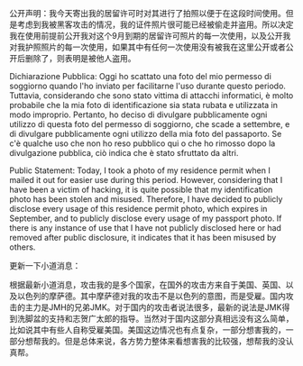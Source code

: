 公开声明：我今天寄出我的居留许可时对其进行了拍照以便于在这段时间使用。但是考虑到我被黑客攻击的情况，我的证件照片很可能已经被偷走并盗用。所以决定我在使用前提前公开我对这个9月到期的居留许可照片的每一次使用，以及公开我对我护照照片的每一次使用，如果其中有任何一次使用没有被我在这里公开或者公开后删除了，则表明是被他人盗用。

Dichiarazione Pubblica: Oggi ho scattato una foto del mio permesso di soggiorno quando l'ho inviato per facilitarne l'uso durante questo periodo. Tuttavia, considerando che sono stato vittima di attacchi informatici, è molto probabile che la mia foto di identificazione sia stata rubata e utilizzata in modo improprio. Pertanto, ho deciso di divulgare pubblicamente ogni utilizzo di questa foto del permesso di soggiorno, che scade a settembre, e di divulgare pubblicamente ogni utilizzo della mia foto del passaporto. Se c'è qualche uso che non ho reso pubblico qui o che ho rimosso dopo la divulgazione pubblica, ciò indica che è stato sfruttato da altri.

Public Statement: Today, I took a photo of my residence permit when I mailed it out for easier use during this period. However, considering that I have been a victim of hacking, it is quite possible that my identification photo has been stolen and misused. Therefore, I have decided to publicly disclose every usage of this residence permit photo, which expires in September, and to publicly disclose every usage of my passport photo. If there is any instance of use that I have not publicly disclosed here or had removed after public disclosure, it indicates that it has been misused by others.


更新一下小道消息：

根据最新小道消息，攻击我的是多个国家，在国外的攻击方来自于美国、英国、以及以色列的摩萨德。其中摩萨德对我的攻击不是以色列的意图，而是受雇。国内攻击的主力是JMH的兄弟JMK。对于国内的攻击者说法很多，最新的说法是JMK得到洗脚盆的支持和志贺广太郎的指导。当然对于国内这部分真相远没有这么简单，比如说其中有些人自称受雇美国。美国这边情况也有点复杂，一部分想害我的，一部分想帮我的。但是总体来说，各方势力整体来看想害我的比较强，想帮我的没认真帮。
